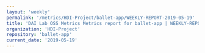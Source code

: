 ```yaml
---
layout: 'weekly'
permalink: '/metrics/HDI-Project/ballet-app/WEEKLY-REPORT-2019-05-19'
title: 'DAI Lab OSS Metrics Metrics report for ballet-app | WEEKLY-REPORT-2019-05-19'
organization: 'HDI-Project'
repository: 'ballet-app'
current_date: '2019-05-19'
---
```

